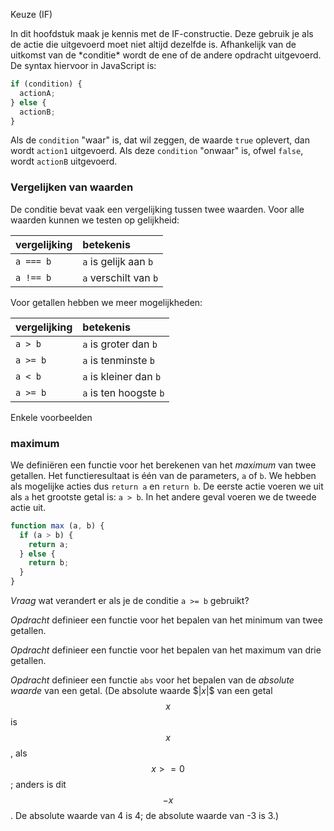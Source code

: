 Keuze \(IF\)

In dit hoofdstuk maak je kennis met de IF-constructie. Deze gebruik je als de actie die uitgevoerd moet niet altijd dezelfde is. Afhankelijk van de uitkomst van de \*conditie\* wordt de ene of de andere opdracht uitgevoerd. De syntax hiervoor in JavaScript is:

```js
if (condition) {
  actionA;
} else {
  actionB;
}
```

Als de `condition` "waar" is, dat wil zeggen, de waarde `true` oplevert, dan wordt `action1` uitgevoerd. Als deze `condition` "onwaar" is, ofwel `false`, wordt `actionB` uitgevoerd.

### Vergelijken van waarden

De conditie bevat vaak een vergelijking tussen twee waarden. Voor alle waarden kunnen we testen op gelijkheid:

| vergelijking | betekenis |
| :---         | :---      |
| `a === b`    | `a` is gelijk aan `b` |
| `a !== b`    | `a` verschilt van `b` |

Voor getallen hebben we meer mogelijkheden:

| vergelijking | betekenis |
| :---         | :---      |
| `a > b`      | `a` is groter dan `b` |
| `a >= b`     | `a` is tenminste `b`  |
| `a < b`      | `a` is kleiner dan `b` |
| `a >= b`     | `a` is ten hoogste `b` |


Enkele voorbeelden

### maximum

We definiëren een functie voor het berekenen van het *maximum* van twee getallen. Het functieresultaat is één van de parameters, `a` of `b`. We hebben als mogelijke acties dus `return a` en `return b`. De eerste actie voeren we uit als `a` het grootste getal is: `a > b`. In het andere geval voeren we de tweede actie uit.

```js
function max (a, b) {
  if (a > b) {
    return a;
  } else {
    return b;
  }
}
```
*Vraag* wat verandert er als je de conditie `a >= b` gebruikt?

*Opdracht* definieer een functie voor het bepalen van het minimum van twee getallen.

*Opdracht* definieer een functie voor het bepalen van het maximum van drie getallen.

*Opdracht* definieer een functie `abs` voor het bepalen van de *absolute waarde* van een getal. (De absolute waarde $$|x|\$$ van een getal $$x$$ is $$x$$, als $$x >= 0$$; anders is dit $$-x$$. De absolute waarde van 4 is 4; de absolute waarde van -3 is 3.)







